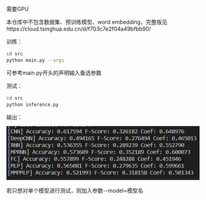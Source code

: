 需要GPU

本仓库中不包含数据集、预训练模型、word embedding，完整版见https://cloud.tsinghua.edu.cn/d/f703c7e2f04a49bfbb90/

训练：

```bash
cd src
python main.py --args
```

可参考main.py开头的声明输入备选参数

测试：

```bash
cd src
python inference.py
```

输出：

![](assets/程序输出.PNG)

若只想对单个模型进行测试，则加入参数--model=模型名